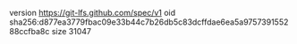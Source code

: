 version https://git-lfs.github.com/spec/v1
oid sha256:d877ea3779fbac09e33b44c7b26db5c83dcffdae6ea5a975739155288ccfba8c
size 31047
